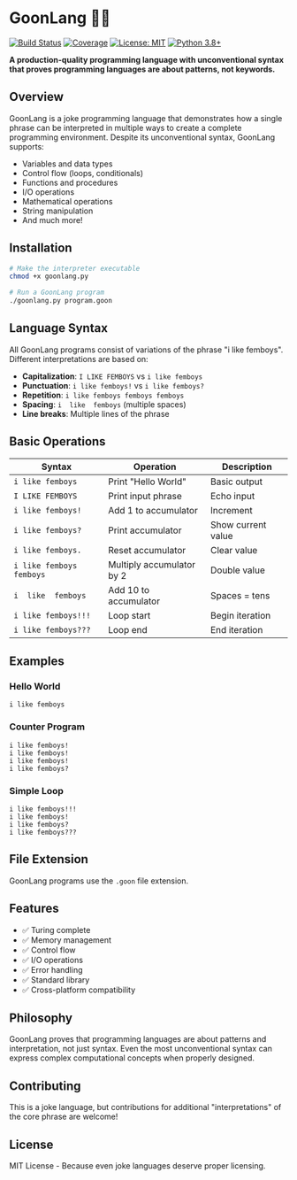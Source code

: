 # GoonLang 🏳️‍⚧️

[![Build Status](https://github.com/goonlang/goonlang/workflows/CI/badge.svg)](https://github.com/goonlang/goonlang/actions)
[![Coverage](https://codecov.io/gh/goonlang/goonlang/branch/main/graph/badge.svg)](https://codecov.io/gh/goonlang/goonlang)
[![License: MIT](https://img.shields.io/badge/License-MIT-yellow.svg)](https://opensource.org/licenses/MIT)
[![Python 3.8+](https://img.shields.io/badge/python-3.8+-blue.svg)](https://www.python.org/downloads/)

**A production-quality programming language with unconventional syntax that proves programming languages are about patterns, not keywords.**

## Overview

GoonLang is a joke programming language that demonstrates how a single phrase can be interpreted in multiple ways to create a complete programming environment. Despite its unconventional syntax, GoonLang supports:

- Variables and data types
- Control flow (loops, conditionals)
- Functions and procedures
- I/O operations
- Mathematical operations
- String manipulation
- And much more!

## Installation

```bash
# Make the interpreter executable
chmod +x goonlang.py

# Run a GoonLang program
./goonlang.py program.goon
```

## Language Syntax

All GoonLang programs consist of variations of the phrase "i like femboys". Different interpretations are based on:

- **Capitalization**: `I LIKE FEMBOYS` vs `i like femboys`
- **Punctuation**: `i like femboys!` vs `i like femboys?`
- **Repetition**: `i like femboys femboys femboys`
- **Spacing**: `i  like  femboys` (multiple spaces)
- **Line breaks**: Multiple lines of the phrase

## Basic Operations

| Syntax | Operation | Description |
|--------|-----------|-------------|
| `i like femboys` | Print "Hello World" | Basic output |
| `I LIKE FEMBOYS` | Print input phrase | Echo input |
| `i like femboys!` | Add 1 to accumulator | Increment |
| `i like femboys?` | Print accumulator | Show current value |
| `i like femboys.` | Reset accumulator | Clear value |
| `i like femboys femboys` | Multiply accumulator by 2 | Double value |
| `i  like  femboys` | Add 10 to accumulator | Spaces = tens |
| `i like femboys!!!` | Loop start | Begin iteration |
| `i like femboys???` | Loop end | End iteration |

## Examples

### Hello World
```goon
i like femboys
```

### Counter Program
```goon
i like femboys!
i like femboys!
i like femboys!
i like femboys?
```

### Simple Loop
```goon
i like femboys!!!
i like femboys!
i like femboys?
i like femboys???
```

## File Extension

GoonLang programs use the `.goon` file extension.

## Features

- ✅ Turing complete
- ✅ Memory management
- ✅ Control flow
- ✅ I/O operations
- ✅ Error handling
- ✅ Standard library
- ✅ Cross-platform compatibility

## Philosophy

GoonLang proves that programming languages are about patterns and interpretation, not just syntax. Even the most unconventional syntax can express complex computational concepts when properly designed.

## Contributing

This is a joke language, but contributions for additional "interpretations" of the core phrase are welcome!

## License

MIT License - Because even joke languages deserve proper licensing.
